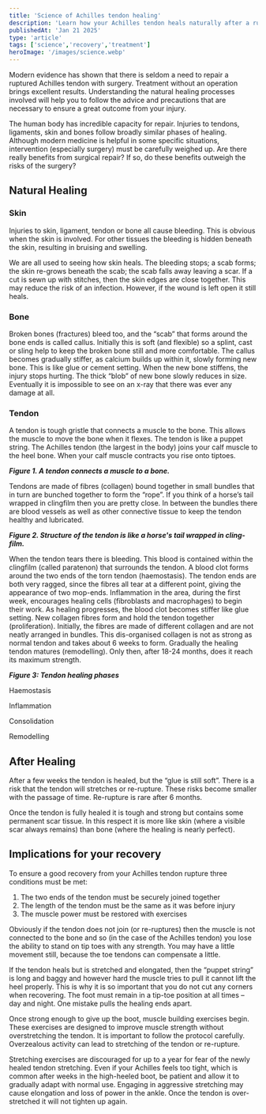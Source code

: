```yaml
---
title: 'Science of Achilles tendon healing'
description: 'Learn how your Achilles tendon heals naturally after a rupture, with detailed explanations of the biological healing process. Understand the science behind why surgery is rarely needed and how the body repairs itself through distinct healing phases.'
publishedAt: 'Jan 21 2025'
type: 'article'
tags: ['science','recovery','treatment']
heroImage: '/images/science.webp'
---
```


Modern evidence has shown that there is seldom a need to repair a ruptured Achilles tendon with surgery. Treatment without an operation brings excellent results. Understanding the natural healing processes involved will help you to follow the advice and precautions that are necessary to ensure a great outcome from your injury.

The human body has incredible capacity for repair. Injuries to tendons, ligaments, skin and bones follow broadly similar phases of healing. Although modern medicine is helpful in some specific situations, intervention (especially surgery) must be carefully weighed up. Are there really benefits from surgical repair? If so, do these benefits outweigh the risks of the surgery?

## Natural Healing

### Skin

Injuries to skin, ligament, tendon or bone all cause bleeding. This is obvious when the skin is involved. For other tissues the bleeding is hidden beneath the skin, resulting in bruising and swelling.

We are all used to seeing how skin heals. The bleeding stops; a scab forms; the skin re-grows beneath the scab; the scab falls away leaving a scar. If a cut is sewn up with stitches, then the skin edges are close together. This may reduce the risk of an infection. However, if the wound is left open it still heals.

### Bone

Broken bones (fractures) bleed too, and the “scab” that forms around the bone ends is called callus. Initially this is soft (and flexible) so a splint, cast or sling help to keep the broken bone still and more comfortable. The callus becomes gradually stiffer, as calcium builds up within it, slowly forming new bone. This is like glue or cement setting. When the new bone stiffens, the injury stops hurting. The thick “blob” of new bone slowly reduces in size. Eventually it is impossible to see on an x-ray that there was ever any damage at all.

### Tendon

A tendon is tough gristle that connects a muscle to the bone. This allows the muscle to move the bone when it flexes. The tendon is like a puppet string. The Achilles tendon (the largest in the body) joins your calf muscle to the heel bone. When your calf muscle contracts you rise onto tiptoes.

***Figure 1. A tendon connects a muscle to a bone.***

Tendons are made of fibres (collagen) bound together in small bundles that in turn are bunched together to form the “rope”. If you think of a horse’s tail wrapped in clingfilm then you are pretty close. In between the bundles there are blood vessels as well as other connective tissue to keep the tendon healthy and lubricated.

***Figure 2. Structure of the tendon is like a horse's tail wrapped in cling-film.***

When the tendon tears there is bleeding. This blood is contained within the clingfilm (called paratenon) that surrounds the tendon. A blood clot forms around the two ends of the torn tendon (haemostasis). The tendon ends are both very ragged, since the fibres all tear at a different point, giving the appearance of two mop-ends. Inflammation in the area, during the first week, encourages healing cells (fibroblasts and macrophages) to begin their work. As healing progresses, the blood clot becomes stiffer like glue setting. New collagen fibres form and hold the tendon together (proliferation). Initially, the fibres are made of different collagen and are not neatly arranged in bundles. This dis-organised collagen is not as strong as normal tendon and takes about 6 weeks to form. Gradually the healing tendon matures (remodelling). Only then, after 18-24 months, does it reach its maximum strength.

***Figure 3: Tendon healing phases***

Haemostasis

Inflammation

Consolidation

Remodelling

## After Healing

After a few weeks the tendon is healed, but the “glue is still soft”. There is a risk that the tendon will stretches or re-rupture. These risks become smaller with the passage of time. Re-rupture is rare after 6 months.

Once the tendon is fully healed it is tough and strong but contains some permanent scar tissue. In this respect it is more like skin (where a visible scar always remains) than bone (where the healing is nearly perfect).

## Implications for your recovery

To ensure a good recovery from your Achilles tendon rupture three conditions must be met:

1. The two ends of the tendon must be securely joined together
2. The length of the tendon must be the same as it was before injury
3. The muscle power must be restored with exercises

Obviously if the tendon does not join (or re-ruptures) then the muscle is not connected to the bone and so (in the case of the Achilles tendon) you lose the ability to stand on tip toes with any strength. You may have a little movement still, because the toe tendons can compensate a little.

If the tendon heals but is stretched and elongated, then the “puppet string” is long and baggy and however hard the muscle tries to pull it cannot lift the heel properly. This is why it is so important that you do not cut any corners when recovering. The foot must remain in a tip-toe position at all times – day and night. One mistake pulls the healing ends apart.

Once strong enough to give up the boot, muscle building exercises begin. These exercises are designed to improve muscle strength without overstretching the tendon. It is important to follow the protocol carefully. Overzealous activity can lead to stretching of the tendon or re-rupture.

Stretching exercises are discouraged for up to a year for fear of the newly healed tendon stretching. Even if your Achilles feels too tight, which is common after weeks in the high-heeled boot, be patient and allow it to gradually adapt with normal use. Engaging in aggressive stretching may cause elongation and loss of power in the ankle. Once the tendon is over-stretched it will not tighten up again.

